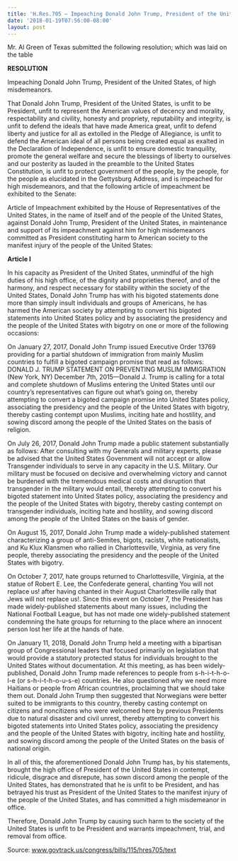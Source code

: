 ```yaml
---
title: 'H.Res.705 — Impeaching Donald John Trump, President of the United States, of high misdemeanors'
date: '2018-01-19T07:56:00-08:00'
layout: post
---
```


Mr. Al Green of Texas submitted the following resolution; which was laid on the table

**RESOLUTION**

Impeaching Donald John Trump, President of the United States, of high misdemeanors.

That Donald John Trump, President of the United States, is unfit to be President, unfit to represent the American values of decency and morality, respectability and civility, honesty and propriety, reputability and integrity, is unfit to defend the ideals that have made America great, unfit to defend liberty and justice for all as extolled in the Pledge of Allegiance, is unfit to defend the American ideal of all persons being created equal as exalted in the Declaration of Independence, is unfit to ensure domestic tranquility, promote the general welfare and secure the blessings of liberty to ourselves and our posterity as lauded in the preamble to the United States Constitution, is unfit to protect government of the people, by the people, for the people as elucidated in the Gettysburg Address, and is impeached for high misdemeanors, and that the following article of impeachment be exhibited to the Senate:

Article of Impeachment exhibited by the House of Representatives of the United States, in the name of itself and of the people of the United States, against Donald John Trump, President of the United States, in maintenance and support of its impeachment against him for high misdemeanors committed as President constituting harm to American society to the manifest injury of the people of the United States:

**Article I**

In his capacity as President of the United States, unmindful of the high duties of his high office, of the dignity and proprieties thereof, and of the harmony, and respect necessary for stability within the society of the United States, Donald John Trump has with his bigoted statements done more than simply insult individuals and groups of Americans, he has harmed the American society by attempting to convert his bigoted statements into United States policy and by associating the presidency and the people of the United States with bigotry on one or more of the following occasions:

On January 27, 2017, Donald John Trump issued Executive Order 13769 providing for a partial shutdown of immigration from mainly Muslim countries to fulfill a bigoted campaign promise that read as follows: DONALD J. TRUMP STATEMENT ON PREVENTING MUSLIM IMMIGRATION (New York, NY) December 7th, 2015—Donald J. Trump is calling for a total and complete shutdown of Muslims entering the United States until our country’s representatives can figure out what’s going on, thereby attempting to convert a bigoted campaign promise into United States policy, associating the presidency and the people of the United States with bigotry, thereby casting contempt upon Muslims, inciting hate and hostility, and sowing discord among the people of the United States on the basis of religion.

On July 26, 2017, Donald John Trump made a public statement substantially as follows: After consulting with my Generals and military experts, please be advised that the United States Government will not accept or allow Transgender individuals to serve in any capacity in the U.S. Military. Our military must be focused on decisive and overwhelming victory and cannot be burdened with the tremendous medical costs and disruption that transgender in the military would entail, thereby attempting to convert his bigoted statement into United States policy, associating the presidency and the people of the United States with bigotry, thereby casting contempt on transgender individuals, inciting hate and hostility, and sowing discord among the people of the United States on the basis of gender.

On August 15, 2017, Donald John Trump made a widely-published statement characterizing a group of anti-Semites, bigots, racists, white nationalists, and Ku Klux Klansmen who rallied in Charlottesville, Virginia, as very fine people, thereby associating the presidency and the people of the United States with bigotry.

On October 7, 2017, hate groups returned to Charlottesville, Virginia, at the statue of Robert E. Lee, the Confederate general, chanting You will not replace us! after having chanted in their August Charlottesville rally that Jews will not replace us!. Since this event on October 7, the President has made widely-published statements about many issues, including the National Football League, but has not made one widely-published statement condemning the hate groups for returning to the place where an innocent person lost her life at the hands of hate.

On January 11, 2018, Donald John Trump held a meeting with a bipartisan group of Congressional leaders that focused primarily on legislation that would provide a statutory protected status for individuals brought to the United States without documentation. At this meeting, as has been widely-published, Donald John Trump made references to people from s-h-i-t-h-o-l-e (or s-h-i-t-h-o-u-s-e) countries. He also questioned why we need more Haitians or people from African countries, proclaiming that we should take them out. Donald John Trump then suggested that Norwegians were better suited to be immigrants to this country, thereby casting contempt on citizens and noncitizens who were welcomed here by previous Presidents due to natural disaster and civil unrest, thereby attempting to convert his bigoted statements into United States policy, associating the presidency and the people of the United States with bigotry, inciting hate and hostility, and sowing discord among the people of the United States on the basis of national origin.

In all of this, the aforementioned Donald John Trump has, by his statements, brought the high office of President of the United States in contempt, ridicule, disgrace and disrepute, has sown discord among the people of the United States, has demonstrated that he is unfit to be President, and has betrayed his trust as President of the United States to the manifest injury of the people of the United States, and has committed a high misdemeanor in office.

Therefore, Donald John Trump by causing such harm to the society of the United States is unfit to be President and warrants impeachment, trial, and removal from office.

Source: www.govtrack.us/congress/bills/115/hres705/text